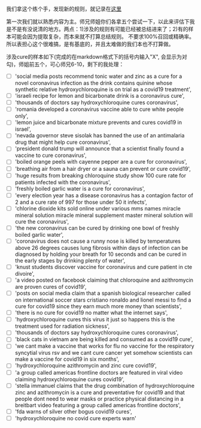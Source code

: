 我们拿这个练个手，发现新的规则，就记录在[这里](https://github.com/msg-bq/Fake-news/blob/main/Translate_NL_to_LF/Pseudo_Specification.md)

第一次我们就以熟悉内容为主。师兄师姐你们各拿五个尝试一下，以此来评估下我是不是有没说清的地方。两点：1)涉及的规则有可能已经被总结进来了；2)有的样本可能会因为提取复杂，而本来就不打算总结规则。
不要求100%召回或精确率。所以表担心这个很难搞，是有基底的，并且太难做的我们本也不打算做。

涉及cure的样本如下(完成的在markdown格式下的括号内输入"X", 会显示为对勾)，师姐前五个，可心师兄6-10，剩下的我处理：

- [ ] 'social media posts recommend tonic water and zinc as a cure for a novel coronavirus infection as the drink contains quinine whose synthetic relative hydroxychloroquine is on trial as a covid19 treatment',
- [ ] 'israeli recipe for lemon and bicarbonate drink is a coronavirus cure',
- [ ] 'thousands of doctors say hydroxychloroquine cures coronavirus',
- [ ] 'romania developed a coronavirus vaccine able to cure white people only',
- [ ] 'lemon juice and bicarbonate mixture prevents and cures covid19 in israel',
- [ ] 'nevada governor steve sisolak has banned the use of an antimalaria drug that might help cure coronavirus',
- [ ] 'president donald trump will announce that a scientist finally found a vaccine to cure coronavirus',
- [ ] 'boiled orange peels with cayenne pepper are a cure for coronavirus',
- [ ] 'breathing air from a hair dryer or a sauna can prevent or cure covid19',
- [ ] 'huge results from breaking chloroquine study show 100 cure rate for patients infected with the coronavirus',
- [ ] 'freshly boiled garlic water is a cure for coronavirus',
- [ ] 'every election year has a disease coronavirus has a contagion factor of 2 and a cure rate of 997 for those under 50 it infects',
- [ ] 'chlorine dioxide kits sold online under various mms names  miracle mineral solution miracle mineral supplement master mineral solution  will cure the coronavirus',
- [ ] 'the new coronavirus can be cured by drinking one bowl of freshly boiled garlic water',
- [ ] 'coronavirus does not cause a runny nose is killed by temperatures above 26 degrees causes lung fibrosis within days of infection can be diagnosed by holding your breath for 10 seconds and can be cured in the early stages by drinking plenty of water',
- [ ] 'knust students discover vaccine for coronavirus and cure patient in cte divoire',
- [ ] 'a video posted on facebook claiming that chloroquine and azithromycin are proven cures of covid19',
- [ ] 'posts on social media claim that a spanish biological researcher called on international soccer stars cristiano ronaldo and lionel messi to find a cure for covid19 since they earn much more money than scientists',
- [ ] 'there is no cure for covid19 no matter what the internet says',
- [ ] 'hydroxychloroquine cures this virus it just so happens this is the treatment used for radiation sickness',
- [ ] 'thousands of doctors say hydroxychloroquine cures coronavirus',
- [ ] 'black cats in vietnam are being killed and consumed as a covid19 cure',
- [ ] 'we cant make a vaccine that works for flu no vaccine for the respiratory syncytial virus rsv and we cant cure cancer yet somehow scientists can make a vaccine for covid19 in six months',
- [ ] 'hydroxychloroquine azithromycin and zinc cure covid19',
- [ ] 'a group called americas frontline doctors are featured in viral video claiming hydroxychloroquine cures covid19',
- [ ] 'stella immanuel claims that the drug combination of hydroxychloroquine zinc and azithromycin is a cure and preventative for covid19 and that people dont need to wear masks or practice physical distancing in a breitbart video featuring a group called americas frontline doctors',
- [ ] 'fda warns of silver other bogus covid19 cures',
- [ ] 'hydroxychloroquine no covid cure experts warn'
